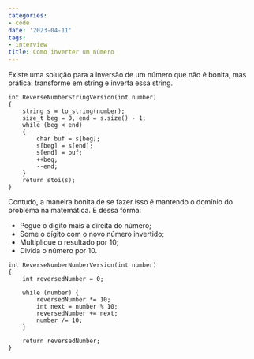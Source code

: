```yaml
---
categories:
- code
date: '2023-04-11'
tags:
- interview
title: Como inverter um número
---
```


Existe uma solução para a inversão de um número que não é bonita, mas prática: transforme em string e inverta essa string.

```
int ReverseNumberStringVersion(int number)
{
    string s = to_string(number);
    size_t beg = 0, end = s.size() - 1;
    while (beg < end)
    {
        char buf = s[beg];
        s[beg] = s[end];
        s[end] = buf;
        ++beg;
        --end;
    }
    return stoi(s);
}
```

Contudo, a maneira bonita de se fazer isso é mantendo o domínio do problema na matemática. E dessa forma:

- Pegue o dígito mais à direita do número;
- Some o dígito com o novo número invertido;
- Multiplique o resultado por 10;
- Divida o número por 10.

```
int ReverseNumberNumberVersion(int number)
{
    int reversedNumber = 0;

    while (number) {
        reversedNumber *= 10;
        int next = number % 10;
        reversedNumber += next;
        number /= 10;
    }

    return reversedNumber;
}
```